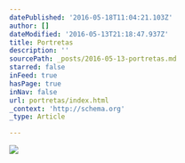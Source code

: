 ```yaml
---
datePublished: '2016-05-18T11:04:21.103Z'
author: []
dateModified: '2016-05-13T21:18:47.937Z'
title: Portretas
description: ''
sourcePath: _posts/2016-05-13-portretas.md
starred: false
inFeed: true
hasPage: true
inNav: false
url: portretas/index.html
_context: 'http://schema.org'
_type: Article

---
```

![](https://the-grid-user-content.s3-us-west-2.amazonaws.com/af19f6b2-4bc8-4999-bdc9-47dbf7eeb27e.jpg)